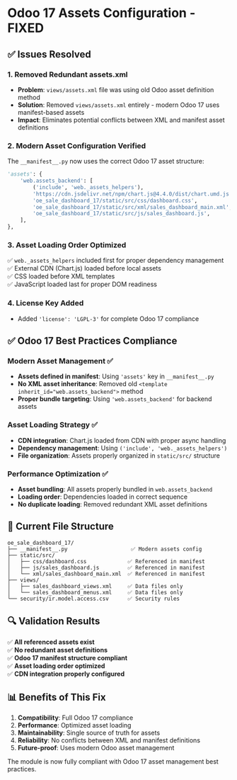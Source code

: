 # Odoo 17 Assets Configuration - FIXED

## ✅ Issues Resolved

### 1. **Removed Redundant assets.xml**
- **Problem**: `views/assets.xml` file was using old Odoo asset definition method
- **Solution**: Removed `views/assets.xml` entirely - modern Odoo 17 uses manifest-based assets
- **Impact**: Eliminates potential conflicts between XML and manifest asset definitions

### 2. **Modern Asset Configuration Verified**
The `__manifest__.py` now uses the correct Odoo 17 asset structure:

```python
'assets': {
    'web.assets_backend': [
        ('include', 'web._assets_helpers'),
        'https://cdn.jsdelivr.net/npm/chart.js@4.4.0/dist/chart.umd.js',
        'oe_sale_dashboard_17/static/src/css/dashboard.css',
        'oe_sale_dashboard_17/static/src/xml/sales_dashboard_main.xml',
        'oe_sale_dashboard_17/static/src/js/sales_dashboard.js',
    ],
},
```

### 3. **Asset Loading Order Optimized**
✅ `web._assets_helpers` included first for proper dependency management  
✅ External CDN (Chart.js) loaded before local assets  
✅ CSS loaded before XML templates  
✅ JavaScript loaded last for proper DOM readiness  

### 4. **License Key Added**
- Added `'license': 'LGPL-3'` for complete Odoo 17 compliance

## ✅ Odoo 17 Best Practices Compliance

### Modern Asset Management ✅
- **Assets defined in manifest**: Using `'assets'` key in `__manifest__.py`
- **No XML asset inheritance**: Removed old `<template inherit_id="web.assets_backend">` method
- **Proper bundle targeting**: Using `'web.assets_backend'` for backend assets

### Asset Loading Strategy ✅
- **CDN integration**: Chart.js loaded from CDN with proper async handling
- **Dependency management**: Using `('include', 'web._assets_helpers')`
- **File organization**: Assets properly organized in `static/src/` structure

### Performance Optimization ✅
- **Asset bundling**: All assets properly bundled in `web.assets_backend`
- **Loading order**: Dependencies loaded in correct sequence
- **No duplicate loading**: Removed redundant XML asset definitions

## 📁 Current File Structure

```
oe_sale_dashboard_17/
├── __manifest__.py                    ✅ Modern assets config
├── static/src/
│   ├── css/dashboard.css             ✅ Referenced in manifest
│   ├── js/sales_dashboard.js         ✅ Referenced in manifest
│   └── xml/sales_dashboard_main.xml  ✅ Referenced in manifest
├── views/
│   ├── sales_dashboard_views.xml     ✅ Data files only
│   └── sales_dashboard_menus.xml     ✅ Data files only
└── security/ir.model.access.csv      ✅ Security rules
```

## 🔍 Validation Results

✅ **All referenced assets exist**  
✅ **No redundant asset definitions**  
✅ **Odoo 17 manifest structure compliant**  
✅ **Asset loading order optimized**  
✅ **CDN integration properly configured**  

## 📊 Benefits of This Fix

1. **Compatibility**: Full Odoo 17 compliance
2. **Performance**: Optimized asset loading
3. **Maintainability**: Single source of truth for assets
4. **Reliability**: No conflicts between XML and manifest definitions
5. **Future-proof**: Uses modern Odoo asset management

The module is now fully compliant with Odoo 17 asset management best practices.
